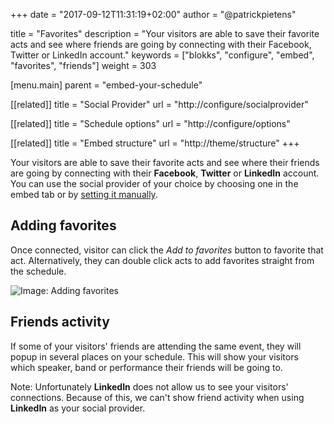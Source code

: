 +++
date            = "2017-09-12T11:31:19+02:00"
author          = "@patrickpietens"

title           = "Favorites"
description     = "Your visitors are able to save their favorite acts and see where friends are going by connecting with their Facebook, Twitter or LinkedIn account."
keywords        = ["blokks", "configure", "embed", "favorites", "friends"]
weight          = 303

[menu.main]
parent          = "embed-your-schedule"

[[related]]
title = "Social Provider"
url = "http://configure/socialprovider"

[[related]]
title = "Schedule options"
url = "http://configure/options"

[[related]]
title = "Embed structure"
url = "http://theme/structure"
+++

Your visitors are able to save their favorite acts and see where their friends are going by connecting with their **Facebook**, **Twitter** or **LinkedIn** account. You can use the social provider of your choice by choosing one in the embed tab or by [setting it manually](http://configure/socialprovider).

## Adding favorites
Once connected, visitor can click the *Add to favorites* button to favorite that act. Alternatively, they can double click acts to add favorites straight from the schedule.

![Image: Adding favorites](https://blokks.co/docs/images/image.gif)

## Friends activity
If some of your visitors' friends are attending the same event, they will popup in several places on your schedule. This will show your visitors which speaker, band or performance their friends will be going to. 

<span class='note'>Note: Unfortunately **LinkedIn** does not allow us to see your visitors' connections. Because of this, we can't show friend activity when using **LinkedIn** as your social provider.</span>
